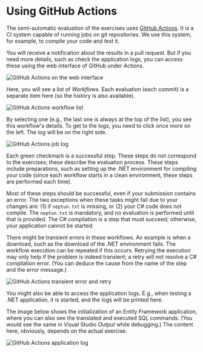 ﻿# Using GitHub Actions

The semi-automatic evaluation of the exercises uses [GitHub Actions](https://github.com/features/actions). It is a CI system capable of running jobs on git repositories. We use this system, for example, to compile your code and test it.

You will receive a notification about the results in a pull request. But if you need more details, such as check the application logs, you can access these using the web interface of GitHub under _Actions_.

![GitHub Actions on the web interface](/assets/homework/github/github-actions-tab.png)

Here, you will see a list of _Workflows_. Each evaluation (each commit) is a separate item here (so the history is also available).

![GitHub Actions workflow list](/assets/homework/github/github-actions-executions-list.png)

By selecting one (e.g., the last one is always at the top of the list), you see this workflow's details. To get to the logs, you need to click once more on the left. The log will be on the right side.

![GitHub Actions job log](/assets/homework/github/github-actions-job-log.png)

Each green checkmark is a successful step. These steps do not correspond to the exercises; these describe the evaluation process. These steps include preparations, such as setting up the .NET environment for compiling your code (since each workflow starts in a clean environment, these steps are performed each time).

Most of these steps should be successful, even if your submission contains an error. The two exceptions when these tasks might fail due to your changes are: (1) if `neptun.txt` is missing, or (2) your C# code does not compile. The `neptun.txt` is mandatory, and no evaluation is performed until that is provided. The C# compilation is a step that must succeed; otherwise, your application cannot be started.

There might be transient errors in these workflows. An example is when a download, such as the download of the .NET environment fails. The workflow execution can be repeated if this occurs. Retrying the execution may only help if the problem is indeed transient; a retry will not resolve a C# compilation error. (You can deduce the cause from the name of the step and the error message.)

![GitHub Actions transient error and retry](/assets/homework/github/github-actions-rerun.png)

You might also be able to access the application logs. E.g., when testing a .NET application, it is started, and the logs will be printed here.

The image below shows the initialization of an Entity Framework application, where you can also see the translated and executed SQL commands. (You would see the same in Visual Studio _Output_ while debugging.) The content here, obviously, depends on the actual exercise.

![GitHub Actions application log](/assets/homework/github/github-actions-app-log.png)
